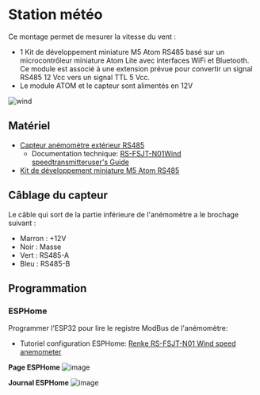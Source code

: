 # Station météo

Ce montage permet de mesurer la vitesse du vent :
* 1 Kit de développement miniature M5 Atom RS485 basé sur un microcontrôleur miniature Atom Lite avec interfaces WiFi et Bluetooth. Ce module est associé à une extension prévue pour convertir un signal RS485 12 Vcc vers un signal TTL 5 Vcc.
* Le module ATOM et le capteur sont alimentés en 12V

![wind](https://github.com/user-attachments/assets/c80dc17a-f738-4c5b-837e-087735042ec4)

## Matériel

* [Capteur anémomètre extérieur RS485](https://www.aliexpress.com/item/1005005698076731.html)
  * Documentation technique: [RS-FSJT-N01Wind speedtransmitteruser's Guide](https://instrucenter.com/wp-content/uploads/2022/03/RS-FSJT-No1.pdf)
* [Kit de développement miniature M5 Atom RS485](https://www.gotronic.fr/art-kit-atom-rs485-k045-32911.htm)


## Câblage du capteur

Le câble qui sort de la partie inférieure de l'anémomètre a le brochage suivant :
* Marron : +12V
* Noir : Masse
* Vert : RS485-A
* Bleu : RS485-B

## Programmation

### ESPHome

Programmer l'ESP32 pour lire le registre ModBus de l'anémomètre: 
* Tutoriel configuration ESPHome: [Renke RS-FSJT-N01 Wind speed anemometer](https://devices.esphome.io/devices/Renke-RS-FSJT-N01-Wind-Speed)

**Page ESPHome**
![image](https://github.com/user-attachments/assets/d945c143-ac2f-4a8c-ac80-683947c04954)

**Journal ESPHome**
![image](https://github.com/user-attachments/assets/d50ee223-b9f6-4989-95f6-8c5c9a81cdbf)
